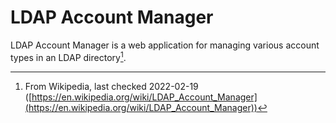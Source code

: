 # LDAP Account Manager

LDAP Account Manager is a web application for managing various account types in an LDAP directory[^note].

[^note]: From Wikipedia, last checked 2022-02-19 ([https://en.wikipedia.org/wiki/LDAP_Account_Manager](https://en.wikipedia.org/wiki/LDAP_Account_Manager))
